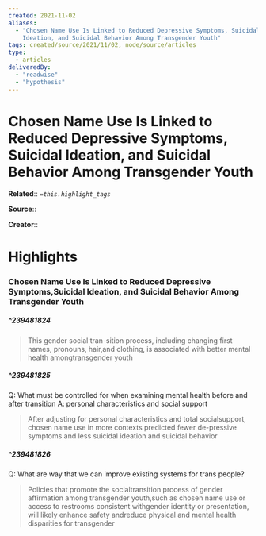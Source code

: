 ```yaml
---
created: 2021-11-02
aliases:
  - "Chosen Name Use Is Linked to Reduced Depressive Symptoms, Suicidal
    Ideation, and Suicidal Behavior Among Transgender Youth"
tags: created/source/2021/11/02, node/source/articles
type:
  - articles
deliveredBy:
  - "readwise"
  - "hypothesis"
---
```

# Chosen Name Use Is Linked to Reduced Depressive Symptoms, Suicidal Ideation, and Suicidal Behavior Among Transgender Youth

**Related**:: 
*`=this.highlight_tags`*

**Source**:: 

**Creator**::

# Highlights
### Chosen Name Use Is Linked to Reduced Depressive Symptoms,Suicidal Ideation, and Suicidal Behavior Among Transgender Youth
##### ^239481824
  
> This gender social tran-sition process, including changing first names, pronouns, hair,and clothing, is associated with better mental health amongtransgender youth 

##### ^239481825
Q: What must be controlled for when examining mental health before and after transition
A: personal characteristics and social support  
> After adjusting for personal characteristics and total socialsupport, chosen name use in more contexts predicted fewer de-pressive symptoms and less suicidal ideation and suicidal behavior 

##### ^239481826
Q: What are way that we can improve existing systems for trans people?  
> Policies that promote the socialtransition process of gender affirmation among transgender youth,such as chosen name use or access to restrooms consistent withgender identity or presentation, will likely enhance safety andreduce physical and mental health disparities for transgender 

